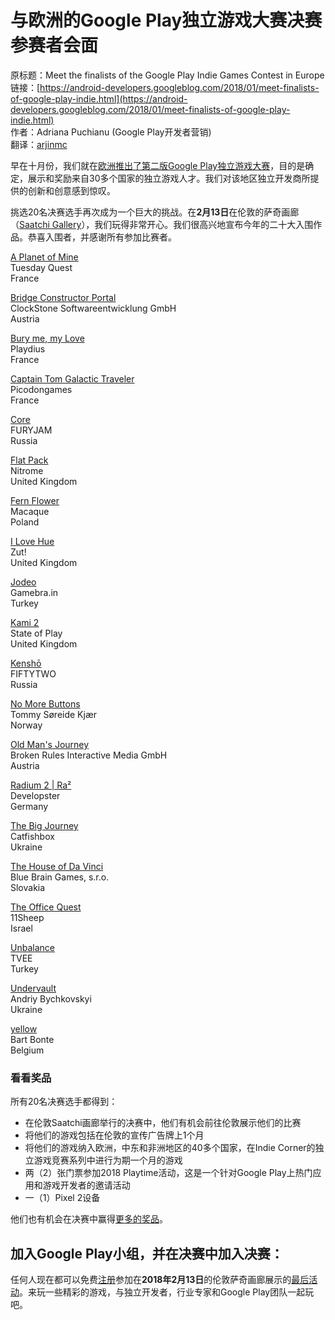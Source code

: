 # 与欧洲的Google Play独立游戏大赛决赛参赛者会面

原标题：Meet the finalists of the Google Play Indie Games Contest in Europe  
链接：[https://android-developers.googleblog.com/2018/01/meet-finalists-of-google-play-indie.html](https://android-developers.googleblog.com/2018/01/meet-finalists-of-google-play-indie.html)  
作者：Adriana Puchianu (Google Play开发者营销)  
翻译：[arjinmc](https//github.com/arjinmc)  

早在十月份，我们就在[欧洲推出了第二版Google Play独立游戏大赛](https://events.withgoogle.com/indie-games-contest-2017/)，目的是确定，展示和奖励来自30多个国家的独立游戏人才。我们对该地区独立开发商所提供的创新和创意感到惊叹。

挑选20名决赛选手再次成为一个巨大的挑战。在<strong>2月13日</strong>在伦敦的萨奇画廊（[Saatchi Gallery](https://events.withgoogle.com/indie-games-contest-2017/final-event/#content)），我们玩得非常开心。我们很高兴地宣布今年的二十大入围作品。恭喜入围者，并感谢所有参加比赛者。


[A Planet of Mine](https://play.google.com/store/apps/details?id=com.tuesdayquest.myplanet&e=-EnableAppDetailsPageRedesign)  
Tuesday Quest  
France

[Bridge Constructor Portal](https://play.google.com/store/apps/details?id=com.headupgames.bridgeconstructorportal&e=-EnableAppDetailsPageRedesign)  
ClockStone Softwareentwicklung GmbH  
Austria  

[Bury me, my Love](https://play.google.com/store/apps/details?id=com.plug_in_digital.emma&e=-EnableAppDetailsPageRedesign)  
Playdius  
France

[Captain Tom Galactic Traveler](https://play.google.com/store/apps/details?id=com.picodongames.CaptainTomGT&e=-EnableAppDetailsPageRedesign)  
Picodongames  
France

[Core](https://play.google.com/store/apps/details?id=am.fury.core&e=-EnableAppDetailsPageRedesign)  
FURYJAM  
Russia

[Flat Pack](https://play.google.com/store/apps/details?id=com.nitrome.flatpack_android&hl=en&e=-EnableAppDetailsPageRedesign)  
Nitrome  
United Kingdom

[Fern Flower](https://play.google.com/store/apps/details?id=pl.macaque.FernFlower)  
Macaque  
Poland

[I Love Hue](https://play.google.com/store/apps/details?id=com.zutgames.ilovehue&e=-EnableAppDetailsPageRedesign)  
Zut!  
United Kingdom

[Jodeo](https://play.google.com/store/apps/details?id=air.com.gamebrain.jodeo)  
Gamebra.in  
Turkey

[Kami 2](https://play.google.com/store/apps/details?id=com.stateofplaygames.kami2)  
State of Play  
United Kingdom

[Kenshō](https://play.google.com/store/apps/details?id=com.fiftytwo.kensho_android&e=-EnableAppDetailsPageRedesign)  
FIFTYTWO  
Russia

[No More Buttons](https://play.google.com/store/apps/details?id=com.tommysoereide.NoMoreButtons&e=-EnableAppDetailsPageRedesign)  
Tommy Søreide Kjær  
Norway

[Old Man's Journey](https://play.google.com/store/apps/details?id=es.brokenrul.oldmansjourney&e=-EnableAppDetailsPageRedesign)  
Broken Rules Interactive Media GmbH  
Austria

[Radium 2 | Ra²](https://play.google.com/store/apps/details?id=com.develobster.ra2)  
Developster  
Germany

[The Big Journey](https://play.google.com/store/apps/details?id=com.armorgames.thebigjourney.android&hl=en_GB)  
Catfishbox  
Ukraine

[The House of Da Vinci](https://play.google.com/store/apps/details?id=com.bluebraingames.thehouseofdavinci&e=-EnableAppDetailsPageRedesign)  
Blue Brain Games, s.r.o.  
Slovakia

[The Office Quest](https://play.google.com/store/apps/details?id=com.sheep.theofficequest&e=-EnableAppDetailsPageRedesign)  
11Sheep  
Israel

[Unbalance](https://play.google.com/store/apps/details?id=com.tvee.unbalance&e=-EnableAppDetailsPageRedesign)  
TVEE  
Turkey

[Undervault](https://play.google.com/store/apps/details?id=com.Undervault&e=-EnableAppDetailsPageRedesign)  
Andriy Bychkovskyi  
Ukraine

[yellow](https://play.google.com/store/apps/details?id=air.com.bartbonte.yellow&e=-EnableAppDetailsPageRedesign)  
Bart Bonte  
Belgium

### 看看奖品
所有20名决赛选手都得到：

* 在伦敦Saatchi画廊举行的决赛中，他们有机会前往伦敦展示他们的比赛
* 将他们的游戏包括在伦敦的宣传广告牌上1个月
* 将他们的游戏纳入欧洲，中东和非洲地区的40多个国家，在Indie Corner的独立游戏竞赛系列中进行为期一个月的游戏
* 两（2）张门票参加2018 Playtime活动，这是一个针对Google Play上热门应用和游戏开发者的邀请活动
* 一（1）Pixel 2设备

他们也有机会在决赛中赢得[更多的奖品](https://events.withgoogle.com/indie-games-contest-2017/prizes/#content)。

## 加入Google Play小组，并在决赛中加入决赛：
任何人现在都可以免费[注册](https://docs.google.com/forms/d/e/1FAIpQLSeuSgMmw5hvh1tNrVyTGZkNa6Wpt9tmBfQWrxTkYzWG_oRfsg/viewform)参加在<strong>2018年2月13日</strong>的伦敦萨奇画廊展示的[最后活动](https://events.withgoogle.com/indie-games-contest-2017/final-event/#content)。来玩一些精彩的游戏，与独立开发者，行业专家和Google Play团队一起玩吧。